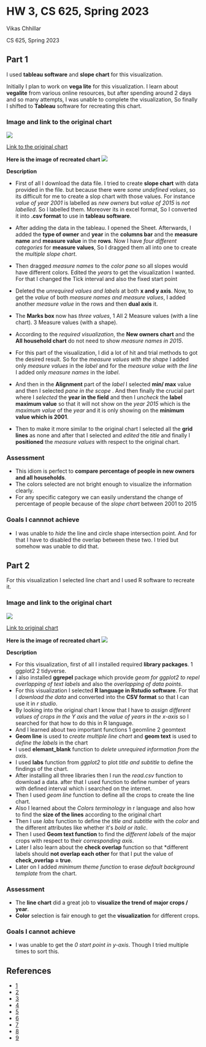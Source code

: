 HW 3, CS 625, Spring 2023
================
Vikas Chhillar

CS 625, Spring 2023


## Part 1
I used **tableau software** and **slope chart** for this visualization.

Initially I plan to work on **vega lite** for this visualization. I learn about **vegalite** from various online resources, but after spending around 2 days and so many attempts, I was unable to complete the visualization, So finally I shifted to **Tableau**
software for recreating this chart. 

### Image and link to the original chart
![](part1_orig.png)
   
[Link to the original chart](https://policyviz.com/2017/11/16/remake-stacked-column-chart/)



**Here is the image of recreated chart**
![](part1_recreated.jpg)

**Description**

- First of all I download the data file. I tried to create **slope chart** with data provided in the file. but because there were *some undefined values*, so its difficult for me to create a slop chart with those values. For instance *value of year 2001* is labelled as *new owners* but *value of 2015* is *not labelled*. So I labelled them. Moreover its in excel format, So I converted it into **.csv format** to use in **tableau software**.

- After adding the data in the tableau. I opened the Sheet. Afterwards, I added the **type of owner** and **year** in the **columns bar** and the **measure name** and **measure value** in the **rows**. Now I have *four different categories* for **measure values**, So I dragged them all into one to create the *multiple slope chart*.

- Then dragged *measure names* to the *color pane* so all slopes would have different colors. Edited the *years* to get the visualization I wanted. For that I changed the Tick interval and also the fixed start point
-  Deleted the *unrequired values and labels* at both **x and y axis**. Now, to get the *value* of both *measure names and measure values*, I added another *measure value* in the rows and then **dual axis** it.

- The **Marks box** now has *three values*, 
1 All
2 Measure values (with a line chart).
3 Measure values (with a shape).
 
- According to the *required visualization*, the **New owners chart** and the **All household chart** do not need to show *measure names in 2015*.

- For this part of the visualization, I did a lot of hit and trial methods to got the desired result. So for the *measure values with the shape* I added only *measure values* in the *label*  and for the *measure value with the line* I added only *measure names* in the *label*. 

- And then in the **Alignment** part of the *label* I selected **min/ max** value and then I selected *pane in the scope* . And then finally the crucial part where I *selected* the **year in the field** and then I *uncheck* the **label maximum value** so that it will not show on the *year 2015* which is the *maximum value* of the *year* and it is only showing on the **minimum value which is 2001**.
- Then to make it more similar to the original chart I selected all the **grid lines** as none and after that I selected and *edited* the *title* and finally I **positioned** the *measure values* with respect to the original chart.

### Assessment ###

* This idiom is perfect to **compare percentage of people in new owners and all households**.
* The colors selected are not bright enough to visualize the information clearly.
* For any specific category we can easily understand the change of percentage of people because of the *slope chart* between 2001 to 2015




### Goals I cannnot achieve

* I was unable to *hide* the line and circle shape intersection point. And for that I have to disabled the overlap between these two. I tried but somehow was unable to did that. 



## Part 2
For this visualization I selected line chart and I used R software to recreate it.

### Image and link to the original chart
![](part2_orig.png)

[Link to original chart](https://camo.githubusercontent.com/ab35ad6cb1bee8c9e3a9a22a8caea8fb7e360ac2e0fdefa79d69e9a78ec54b95/68747470733a2f2f706f6c69637976697a2e636f6d2f77702d636f6e74656e742f75706c6f6164732f323031382f30362f506f6c69637956697a5f555344415f52656d616b655f4c696e655f43686172742e706e67)

**Here is the image of recreated chart**
![](Rplot.jpeg)

**Description**
- For this visualization, first of all I installed required **library packages**.
1 ggplot2
2 tidyverse.
- I also installed **ggrepel** package which provide *geom for ggplot2 to repel overlapping of text labels* and also the *overlapping of data points*.
- For this visualization I selected **R language in Rstudio software**. For that I *download the data* and  converted into the **CSV format** so that I can use it in *r studio*.
- By looking into the original chart I know that I have to *assign different values of crops in the Y axis* and the *value of years in the x-axis* so I searched for that how to do this in R language. 
- And I learned about two important functions 
1 geomline
2 geomtext
- **Geom line** is used to *create multiple line chart* and **geom text** is used to *define the labels* in the chart
- I used **elemant_blank** function to *delete unrequired information from the axis*. 
- I used **labs** function from *ggplot2* to plot *title and subtitle* to define the findings of the chart.
- After installing all three libraries then I run the *read.csv* function to download a data. after that I used function to define  number of years with defined interval which i searched on the internet.
- Then  I used *geom line* function to define all the crops to create the line chart.
- Also I learned about the *Colors terminology*  in r language and also how to find the **size of the lines** according to the original chart
- Then I use *labs* function to define the *title and subtitle* with the *color* and the different attributes like whether it's *bold or italic*.
- Then I used **Geom text function** to  find the *different labels* of the major crops with respect to their *corresponding axis*.
- Later I also learn about the **check overlap** function so that *different labels should **not overlap each other** for that I put the value of **check_overlap =  true**.
- Later on I added *minimum theme function* to erase *default background template* from the chart.
 

### Assessment 

* The **line chart** did a great job to **visualize the trend of major crops / year**.
* **Color** selection is fair enough to get the **visualization** for different crops.


### Goals I cannot achieve

* I was unable to get the *0 start point in y-axis*. Though I tried multiple times to sort this. 


## References
* [1](https://www.r-bloggers.com/2016/12/7-visualizations-you-should-learn-in-r/)
* [2](https://stackoverflow.com/questions/29278153/plotting-with-ggplot2-error-discrete-value-supplied-to-continuous-scale-on-c)
* [3](https://stackoverflow.com/questions/33280191/multiple-line-and-bar-chart-in-ggplot-with-geom-text-and-colours)
* [4](https://stackoverflow.com/questions/33280191/multiple-line-and-bar-chart-in-ggplot-with-geom-text-and-colours)
* [5](https://policyviz.com/2017/11/16/remake-stacked-column-chart/)
* [6](https://policyviz.com/2018/06/07/remake-time-series-column-chart/)
* [7](https://www.youtube.com/watch?v=SOgQMcUcv8o)
* [8](https://www.geeksforgeeks.org/remove-axis-labels-and-ticks-in-ggplot2-plot-in-r/)
* [9](https://www.youtube.com/watch?v=NN5W_83N4Z4) 
